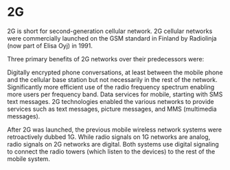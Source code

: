 # 2G
2G is short for second-generation cellular network. 2G cellular networks were commercially launched on the GSM standard in Finland by Radiolinja (now part of Elisa Oyj) in 1991.

Three primary benefits of 2G networks over their predecessors were:

Digitally encrypted phone conversations, at least between the mobile phone and the cellular base station but not necessarily in the rest of the network.
Significantly more efficient use of the radio frequency spectrum enabling more users per frequency band.
Data services for mobile, starting with SMS text messages.
2G technologies enabled the various networks to provide services such as text messages, picture messages, and MMS (multimedia messages).

After 2G was launched, the previous mobile wireless network systems were retroactively dubbed 1G. While radio signals on 1G networks are analog, radio signals on 2G networks are digital. Both systems use digital signaling to connect the radio towers (which listen to the devices) to the rest of the mobile system.
